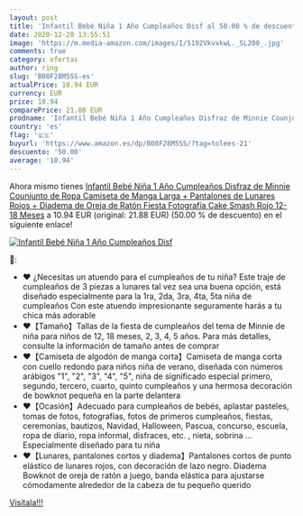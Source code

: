 ```yaml
---
layout: post
title: 'Infantil Bebé Niña 1 Año Cumpleaños Disf al 50.00 % de descuento'
date: 2020-12-20 13:55:51
image: 'https://m.media-amazon.com/images/I/5192VkvxkwL._SL200_.jpg'
comments: true
category: ofertas
author: ring
slug: 'B08F28M5SS-es'
actualPrice: 10.94 EUR
currency: EUR
price: 10.94
comparePrice: 21.88 EUR
prodname: 'Infantil Bebé Niña 1 Año Cumpleaños Disfraz de Minnie Counjunto de Ropa Camiseta de Manga Larga + Pantalones de Lunares Rojos + Diadema de Oreja de Ratón Fiesta Fotografía Cake Smash Rojo 12-18 Meses'
country: 'es'
flag: '🇪🇸'
buyurl: 'https://www.amazon.es/dp/B08F28M5SS/?tag=tolees-21'
descuento: '50.00'
average: '10.94'
---
```


Ahora mismo tienes [Infantil Bebé Niña 1 Año Cumpleaños Disfraz de Minnie Counjunto de Ropa Camiseta de Manga Larga + Pantalones de Lunares Rojos + Diadema de Oreja de Ratón Fiesta Fotografía Cake Smash Rojo 12-18 Meses](https://www.amazon.es/dp/B08F28M5SS/?tag=tolees-21) a 10.94 EUR (original: 21.88 EUR) (50.00 %  de descuento) en el siguiente enlace!

[![Infantil Bebé Niña 1 Año Cumpleaños Disf](https://m.media-amazon.com/images/I/5192VkvxkwL._SL200_.jpg)](https://www.amazon.es/dp/B08F28M5SS/?tag=tolees-21)

🔎:

- ♥ ¿Necesitas un atuendo para el cumpleaños de tu niña? Este traje de cumpleaños de 3 piezas a lunares tal vez sea una buena opción, está diseñado especialmente para la 1ra, 2da, 3ra, 4ta, 5ta niña de cumpleaños Con este atuendo impresionante seguramente harás a tu chica más adorable
- ♥【Tamaño】Tallas de la fiesta de cumpleaños del tema de Minnie de niña para niños de 12, 18 meses, 2, 3, 4, 5 años. Para más detalles, consulte la información de tamaño antes de comprar
- ♥【Camiseta de algodón de manga corta】Camiseta de manga corta con cuello redondo para niños niña de verano, diseñada con números arábigos "1", "2", "3", "4", "5", niña de significado especial primero, segundo, tercero, cuarto, quinto cumpleaños y una hermosa decoración de bowknot pequeña en la parte delantera
- ♥【Ocasión】Adecuado para cumpleaños de bebés, aplastar pasteles, tomas de fotos, fotografías, fotos de primeros cumpleaños, fiestas, ceremonias, bautizos, Navidad, Halloween, Pascua, concurso, escuela, ropa de diario, ropa informal, disfraces, etc. , nieta, sobrina ... Especialmente diseñado para tu niña
- ♥【Lunares, pantalones cortos y diadema】Pantalones cortos de punto elástico de lunares rojos, con decoración de lazo negro. Diadema Bowknot de oreja de ratón a juego, banda elástica para ajustarse cómodamente alrededor de la cabeza de tu pequeño querido

[Visítala!!!](https://www.amazon.es/dp/B08F28M5SS/?tag=tolees-21)

